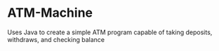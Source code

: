 # ATM-Machine
Uses Java to create a simple ATM program capable of taking deposits, withdraws, and checking balance 
